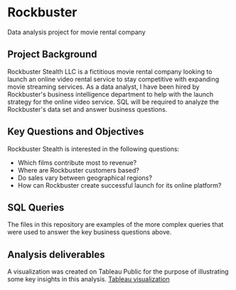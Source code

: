 # Rockbuster
Data analysis project for movie rental company

## Project Background
Rockbuster Stealth LLC is a fictitious movie rental company looking to launch an online video rental service to stay competitive with expanding movie streaming services. 
As a data analyst, I have been hired by Rockbuster's business intelligence department to help with the launch strategy for the online video service. SQL will be required to analyze the Rockbuster's data set and answer business questions.

## Key Questions and Objectives
Rockbuster Stealth is interested in the following questions:
- Which films contribute most to revenue?
- Where are Rockbuster customers based?
- Do sales vary between geographical regions?
- How can Rockbuster create successful launch for its online platform?

## SQL Queries
The files in this repository are examples of the more complex queries that were used to answer the key business questions above.

## Analysis deliverables
A visualization was created on Tableau Public for the purpose of illustrating some key insights in this analysis.
[Tableau visualization](https://public.tableau.com/app/profile/susan.wang8505/viz/RockbusterCountries_17471364442480/CountryCustomersandRevenue)
